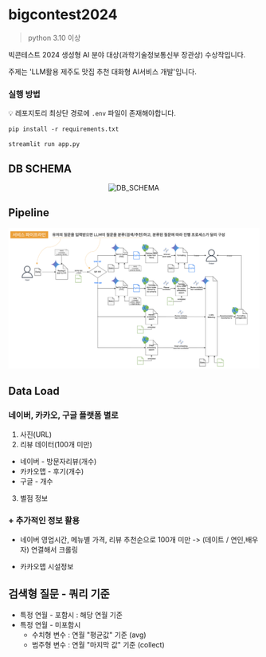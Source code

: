 # bigcontest2024

> python 3.10 이상

빅콘테스트 2024 생성형 AI 분야 대상(과학기술정보통신부 장관상) 수상작입니다.

주제는 'LLM활용 제주도 맛집 추천 대화형 AI서비스 개발'입니다.

### 실행 방법
💡 레포지토리 최상단 경로에 ```.env``` 파일이 존재해야합니다. 
```
pip install -r requirements.txt
```
```
streamlit run app.py
```


## DB SCHEMA

<p align="center">
<img width="70%" alt="DB_SCHEMA" src="https://github.com/user-attachments/assets/9130ad7b-260a-4d32-8ce4-3ced6b46a3fd"
</p>

## Pipeline
![pipeline](./images/pipeline_final.png)

## Data Load
### 네이버, 카카오, 구글 플랫폼 별로

1. 사진(URL)
2. 리뷰 데이터(100개 미만)
  - 네이버 - 방문자리뷰(개수)
  - 카카오맵 - 후기(개수)
  - 구글 - 개수
3. 별점 정보

### + 추가적인 정보 활용

- 네이버
영업시간,
메뉴별 가격,
리뷰 추천순으로 100개 미만 -> (데이트 / 연인,배우자) 연결해서 크롤링

- 카카오맵
시설정보

## 검색형 질문 - 쿼리 기준
- 특정 연월 - 포함시 : 해당 연월 기준
- 특정 연월 - 미포함시
  - 수치형 변수 : 연월 "평균값" 기준 (avg) 
  - 범주형 변수 : 연월 "마지막 값" 기준 (collect)

